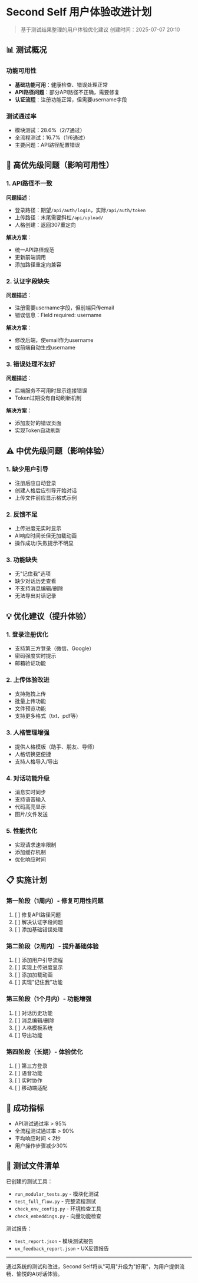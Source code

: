# Second Self 用户体验改进计划

> 基于测试结果整理的用户体验优化建议
> 创建时间：2025-07-07 20:10

## 📊 测试概况

### 功能可用性
- **基础功能可用**：健康检查、错误处理正常
- **API路径问题**：部分API路径不正确，需要修复
- **认证流程**：注册功能正常，但需要username字段

### 测试通过率
- 模块测试：28.6%（2/7通过）
- 全流程测试：16.7%（1/6通过）
- 主要问题：API路径配置错误

## 🚨 高优先级问题（影响可用性）

### 1. API路径不一致
**问题描述**：
- 登录路径：期望`/api/auth/login`，实际`/api/auth/token`
- 上传路径：末尾需要斜杠`/api/upload/`
- 人格创建：返回307重定向

**解决方案**：
- 统一API路径规范
- 更新前端调用
- 添加路径重定向兼容

### 2. 认证字段缺失
**问题描述**：
- 注册需要username字段，但前端只传email
- 错误信息：Field required: username

**解决方案**：
- 修改后端，使email作为username
- 或前端自动生成username

### 3. 错误处理不友好
**问题描述**：
- 后端服务不可用时显示连接错误
- Token过期没有自动刷新机制

**解决方案**：
- 添加友好的错误页面
- 实现Token自动刷新

## ⚠️ 中优先级问题（影响体验）

### 1. 缺少用户引导
- 注册后应自动登录
- 创建人格后应引导开始对话
- 上传文件前应显示格式示例

### 2. 反馈不足
- 上传进度无实时显示
- AI响应时间长但无加载动画
- 操作成功/失败提示不明显

### 3. 功能缺失
- 无"记住我"选项
- 缺少对话历史查看
- 不支持消息编辑/删除
- 无法导出对话记录

## 💡 优化建议（提升体验）

### 1. 登录注册优化
- 支持第三方登录（微信、Google）
- 密码强度实时提示
- 邮箱验证功能

### 2. 上传体验改进
- 支持拖拽上传
- 批量上传功能
- 文件预览功能
- 支持更多格式（txt、pdf等）

### 3. 人格管理增强
- 提供人格模板（助手、朋友、导师）
- 人格切换更便捷
- 支持人格导入/导出

### 4. 对话功能升级
- 消息实时同步
- 支持语音输入
- 代码高亮显示
- 图片/文件发送

### 5. 性能优化
- 实现请求速率限制
- 添加缓存机制
- 优化响应时间

## 📋 实施计划

### 第一阶段（1周内）- 修复可用性问题
1. [ ] 修复API路径问题
2. [ ] 解决认证字段问题
3. [ ] 添加基础错误处理

### 第二阶段（2周内）- 提升基础体验
1. [ ] 添加用户引导流程
2. [ ] 实现上传进度显示
3. [ ] 添加加载动画
4. [ ] 实现"记住我"功能

### 第三阶段（1个月内）- 功能增强
1. [ ] 对话历史功能
2. [ ] 消息编辑/删除
3. [ ] 人格模板系统
4. [ ] 导出功能

### 第四阶段（长期）- 体验优化
1. [ ] 第三方登录
2. [ ] 语音功能
3. [ ] 实时协作
4. [ ] 移动端适配

## 🎯 成功指标

- API测试通过率 > 95%
- 全流程测试通过率 > 90%
- 平均响应时间 < 2秒
- 用户操作步骤减少30%

## 📝 测试文件清单

已创建的测试工具：
- `run_modular_tests.py` - 模块化测试
- `test_full_flow.py` - 完整流程测试
- `check_env_config.py` - 环境检查工具
- `check_embeddings.py` - 向量功能检查

测试报告：
- `test_report.json` - 模块测试报告
- `ux_feedback_report.json` - UX反馈报告

---

通过系统的测试和改进，Second Self将从"可用"升级为"好用"，为用户提供流畅、愉悦的AI对话体验。